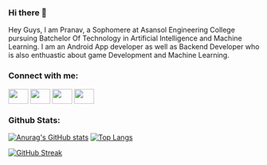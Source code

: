 ### Hi there 👋

Hey Guys, I am Pranav, a Sophomere at Asansol Engineering College pursuing Batchelor Of Technology in Artificial Intelligence and Machine Learning.
I am an Android App developer as well as Backend Developer who is also enthuastic about game Development and Machine Learning.

<!--
**PCoder23/PCoder23** is a ✨ _special_ ✨ repository because its `README.md` (this file) appears on your GitHub profile.

Here are some ideas to get you started:

- 🔭 I’m currently working on ...
- 🌱 I’m currently learning ...
- 👯 I’m looking to collaborate on ...
- 🤔 I’m looking for help with ...
- 💬 Ask me about ...
- 📫 How to reach me: ...
- 😄 Pronouns: ...
- ⚡ Fun fact: ...
-->
<h3 align="left">Connect with me:</h3>


<p align="left">
  <a href="mailto:pranavkjha111@gmail.com" target="blank"><img align="center" src="https://cdn.jsdelivr.net/npm/simple-icons@3.0.1/icons/gmail.svg" alt="" height="30" width="40" /></a>
<a href="https://twitter.com/Pranav63396204" target="blank"><img align="center" src="https://cdn.jsdelivr.net/npm/simple-icons@3.0.1/icons/twitter.svg" alt="" height="30" width="40" /></a>
<a href="https://www.linkedin.com/in/pranavk111/" target="blank"><img align="center" src="https://cdn.jsdelivr.net/npm/simple-icons@3.0.1/icons/linkedin.svg" alt="" height="30" width="40" /></a>
<a href="https://discord.gg/DqUXMBK5hq" target="blank"><img align="center" src="https://cdn.jsdelivr.net/npm/simple-icons@3.0.1/icons/discord.svg" alt="" height="30" width="40" /></a>
</p>


<h3 align="left">Github Stats:</h3>

[![Anurag's GitHub stats](https://github-readme-stats.vercel.app/api?username=PCoder23&show_icons=true&theme=onedark)](https://github.com/anuraghazra/github-readme-stats)
[![Top Langs](https://github-readme-stats-git-masterrstaa-rickstaa.vercel.app/api/top-langs/?username=PCoder23&theme=onedark)](https://github.com/anuraghazra/github-readme-stats)

[![GitHub Streak](http://github-readme-streak-stats.herokuapp.com?user=PCoder23&theme=onedark)](https://git.io/streak-stats)

